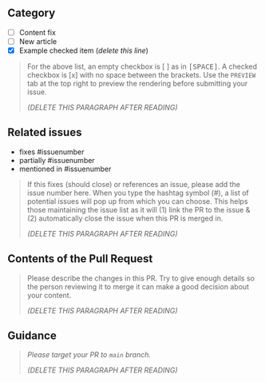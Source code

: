 
## Category

- [ ] Content fix
- [ ] New article
- [x] Example checked item (*delete this line*)

> For the above list, an empty checkbox is [ ] as in <kbd>[</kbd><kbd>SPACE</kbd><kbd>]</kbd>. A checked checkbox is [x] with no space between the brackets. Use the `PREVIEW` tab at the top right to preview the rendering before submitting your issue.
>
> *(DELETE THIS PARAGRAPH AFTER READING)*

## Related issues

- fixes #issuenumber
- partially #issuenumber
- mentioned in #issuenumber

> If this fixes (should close) or references an issue, please add the issue number here. When you type the hashtag symbol (#), a list of potential issues will pop up from which you can choose. This helps those maintaining the issue list as it will (1) link the PR to the issue & (2) automatically close the issue when this PR is merged in.
>
> *(DELETE THIS PARAGRAPH AFTER READING)*

## Contents of the Pull Request

> Please describe the changes in this PR. Try to give enough details so the person reviewing it to merge it can make a good decision about your content.
>
> *(DELETE THIS PARAGRAPH AFTER READING)*

## Guidance

> *Please target your PR to `main` branch.*
>
> *(DELETE THIS PARAGRAPH AFTER READING)*
